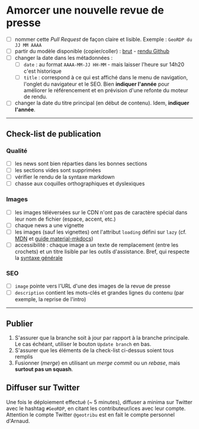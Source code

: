<!-- Modèle pour créer une nouvelle revue de presse. Ignorer ou adapter pour les autres types de contenus -->

# Amorcer une nouvelle revue de presse

- [ ] nommer cette _Pull Request_ de façon claire et lisible. Exemple : `GeoRDP du JJ MM AAAA`
- [ ] partir du modèle disponible (copier/coller) : [brut](https://raw.githubusercontent.com/geotribu/website/master/content/rdp/templates/template_rdp.md) - [rendu Github](https://github.com/geotribu/website/blob/master/content/rdp/templates/template_rdp.md)
- [ ] changer la date dans les métadonnées :
  - [ ] `date` : au format `AAAA-MM-JJ HH-MM` - mais laisser l'heure sur 14h20 c'est historique
  - [ ] `title` : correspond à ce qui est affiché dans le menu de navigation, l'onglet du navigateur et le SEO. Bien **indiquer l'année** pour améliorer le référencement et en prévision d'une refonte du moteur de rendu.
- [ ] changer la date du titre principal (en début de contenu). Idem, **indiquer l'année**.

----

## Check-list de publication

### Qualité

- [ ] les news sont bien réparties dans les bonnes sections
- [ ] les sections vides sont supprimées
- [ ] vérifier le rendu de la syntaxe markdown
- [ ] chasse aux coquilles orthographiques et dyslexiques

### Images

- [ ] les images téléversées sur le CDN n'ont pas de caractère spécial dans leur nom de fichier (espace, accent, etc.)
- [ ] chaque news a une vignette
- [ ] les images (sauf les vignettes) ont l'attribut `loading` défini sur `lazy` (cf. [MDN](https://developer.mozilla.org/en-US/docs/Web/HTML/Element/img#attr-loading) et [guide material-mkdocs](https://squidfunk.github.io/mkdocs-material/reference/images/#image-lazy-loading))
- [ ] accessibilité : chaque image a un texte de remplacement (entre les crochets) et un titre lisible par les outils d'assistance. Bref, qui respecte la [syntaxe générale](https://static.geotribu.fr/contribuer/guides/image/#syntaxe-generale)

### SEO

- [ ] `image` pointe vers l'URL d'une des images de la revue de presse
- [ ] `description` contient les mots-clés et grandes lignes du contenu (par exemple, la reprise de l'intro)

----

## Publier

1. S'assurer que la branche soit à jour par rapport à la branche principale. Le cas échéant, utiliser le bouton `Update branch` en bas.
2. S'assurer que les éléments de la check-list ci-dessus soient tous remplis
3. Fusionner (_merge_) en utilisant un _merge commit_ ou un _rebase_, mais **surtout pas un squash**.

## Diffuser sur Twitter

Une fois le déploiement effectué (~ 5 minutes), diffuser a minima sur Twitter avec le hashtag `#GeoRDP`, en citant les contributeur/ices avec leur compte. Attention le compte Twitter `@geotribu` est en fait le compte personnel d'Arnaud.
